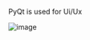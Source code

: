 PyQt is used for Ui/Ux

![image](https://user-images.githubusercontent.com/86345496/224800128-3bc39553-2928-40b6-ba32-46bdc77a3791.png)
